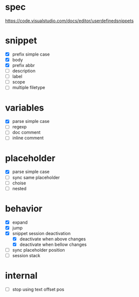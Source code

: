 # spec
https://code.visualstudio.com/docs/editor/userdefinedsnippets

# snippet
- [x] prefix simple case
- [x] body
- [x] prefix abbr
- [ ] description
- [ ] label
- [ ] scope
- [ ] multiple filetype

# variables
- [x] parse simple case
- [ ] regexp
- [ ] doc comment
- [ ] inline comment

# placeholder
- [x] parse simple case
- [ ] sync same placeholder
- [ ] choise
- [ ] nested

# behavior
- [x] expand
- [x] jump
- [x] snippet session deactivation
    - [x] deactivate when above changes
    - [x] deactivate when bellow changes
- [ ] sync placeholder position
- [ ] session stack

# internal
- [ ] stop using text offset pos

